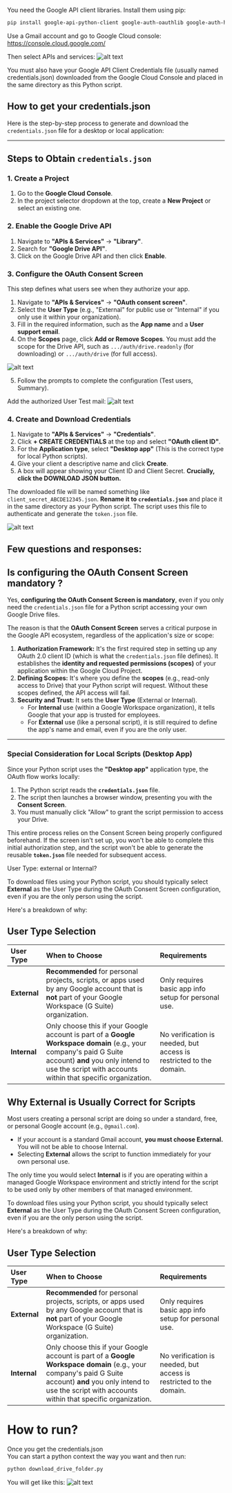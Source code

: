 
You need the Google API client libraries. Install them using pip:

```bash
pip install google-api-python-client google-auth-oauthlib google-auth-httplib2
```

Use a Gmail account and go to Google Cloud console:
https://console.cloud.google.com/  

Then select APIs and services:
![alt text](<docs/google_cloud_console.png>)


You must also have your Google API Client Credentials file (usually named credentials.json) downloaded from the Google Cloud Console and placed in the same directory as this Python script.


## How to get your credentials.json


Here is the step-by-step process to generate and download the `credentials.json` file for a desktop or local application:

---

## Steps to Obtain `credentials.json`

### 1. Create a Project

1.  Go to the **Google Cloud Console**.
2.  In the project selector dropdown at the top, create a **New Project** or select an existing one.

### 2. Enable the Google Drive API

1.  Navigate to **"APIs & Services"** $\rightarrow$ **"Library"**.
2.  Search for **"Google Drive API"**.
3.  Click on the Google Drive API and then click **Enable**.

### 3. Configure the OAuth Consent Screen

This step defines what users see when they authorize your app.

1.  Navigate to **"APIs & Services"** $\rightarrow$ **"OAuth consent screen"**.
2.  Select the **User Type** (e.g., "External" for public use or "Internal" if you only use it within your organization).
3.  Fill in the required information, such as the **App name** and a **User support email**.
4.  On the **Scopes** page, click **Add or Remove Scopes**. You must add the scope for the Drive API, such as `.../auth/drive.readonly` (for downloading) or `.../auth/drive` (for full access).


![alt text](<docs/droit_access_files_google_drive.png>)

5.  Follow the prompts to complete the configuration (Test users, Summary).


Add the authorized User Test mail:
![alt text](docs/userOauthAsTestUsers.png)

### 4. Create and Download Credentials

1.  Navigate to **"APIs & Services"** $\rightarrow$ **"Credentials"**.
2.  Click **+ CREATE CREDENTIALS** at the top and select **"OAuth client ID"**.
3.  For the **Application type**, select **"Desktop app"** (This is the correct type for local Python scripts).
4.  Give your client a descriptive name and click **Create**.
5.  A box will appear showing your Client ID and Client Secret. **Crucially, click the DOWNLOAD JSON button.** 

The downloaded file will be named something like `client_secret_ABCDE12345.json`. **Rename it to `credentials.json`** and place it in the same directory as your Python script. The script uses this file to authenticate and generate the `token.json` file.


![alt text](docs/How_to_get_credentials.png)

## Few questions and responses:

## Is configuring the OAuth Consent Screen mandatory ?

Yes, **configuring the OAuth Consent Screen is mandatory**, even if you only need the `credentials.json` file for a Python script accessing your own Google Drive files.

The reason is that the **OAuth Consent Screen** serves a critical purpose in the Google API ecosystem, regardless of the application's size or scope:

1.  **Authorization Framework:** It's the first required step in setting up any OAuth 2.0 client ID (which is what the `credentials.json` file defines). It establishes the **identity and requested permissions (scopes)** of your application within the Google Cloud Project.
2.  **Defining Scopes:** It's where you define the **scopes** (e.g., read-only access to Drive) that your Python script will request. Without these scopes defined, the API access will fail.
3.  **Security and Trust:** It sets the **User Type** (External or Internal).
    * For **Internal** use (within a Google Workspace organization), it tells Google that your app is trusted for employees.
    * For **External** use (like a personal script), it is still required to define the app's name and email, even if you are the only user.

---

### Special Consideration for Local Scripts (Desktop App)

Since your Python script uses the **"Desktop app"** application type, the OAuth flow works locally:

1.  The Python script reads the **`credentials.json`** file.
2.  The script then launches a browser window, presenting you with the **Consent Screen**.
3.  You must manually click "Allow" to grant the script permission to access your Drive.

This entire process relies on the Consent Screen being properly configured beforehand. If the screen isn't set up, you won't be able to complete this initial authorization step, and the script won't be able to generate the reusable **`token.json`** file needed for subsequent access.

User Type: external or Internal?

To download files using your Python script, you should typically select **External** as the User Type during the OAuth Consent Screen configuration, even if you are the only person using the script.

Here's a breakdown of why:

## User Type Selection

| User Type | When to Choose | Requirements |
| :--- | :--- | :--- |
| **External** | **Recommended** for personal projects, scripts, or apps used by any Google account that is **not** part of your Google Workspace (G Suite) organization. | Only requires basic app info setup for personal use. |
| **Internal** | Only choose this if your Google account is part of a **Google Workspace domain** (e.g., your company's paid G Suite account) **and** you only intend to use the script with accounts within that specific organization. | No verification is needed, but access is restricted to the domain. |

## Why External is Usually Correct for Scripts

Most users creating a personal script are doing so under a standard, free, or personal Google account (e.g., `@gmail.com`).

* If your account is a standard Gmail account, **you must choose External.** You will not be able to choose Internal.
* Selecting **External** allows the script to function immediately for your own personal use.

The only time you would select **Internal** is if you are operating within a managed Google Workspace environment and strictly intend for the script to be used only by other members of that managed environment.

To download files using your Python script, you should typically select **External** as the User Type during the OAuth Consent Screen configuration, even if you are the only person using the script.

Here's a breakdown of why:

## User Type Selection

| User Type | When to Choose | Requirements |
| :--- | :--- | :--- |
| **External** | **Recommended** for personal projects, scripts, or apps used by any Google account that is **not** part of your Google Workspace (G Suite) organization. | Only requires basic app info setup for personal use. |
| **Internal** | Only choose this if your Google account is part of a **Google Workspace domain** (e.g., your company's paid G Suite account) **and** you only intend to use the script with accounts within that specific organization. | No verification is needed, but access is restricted to the domain. |


# How to run?
Once you get the credentials.json   
You can start a python context the way you want and then run:
```bash
python download_drive_folder.py
```

You will get like this:
![alt text](docs/logs_output.png)





